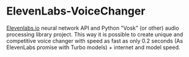 # ElevenLabs-VoiceChanger

[Elevenlabs.io](https://elevenlabs.io) neural network API and Python "Vosk" (or other) audio processing library project. This way it is possible to create unique and competitive voice changer with speed as fast as only 0.2 seconds (As ElevenLabs promise with Turbo models) + internet and model speed.      
